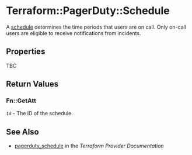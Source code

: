# Terraform::PagerDuty::Schedule

A [schedule](https://v2.developer.pagerduty.com/v2/page/api-reference#!/Schedules/get_schedules) determines the time periods that users are on call. Only on-call users are eligible to receive notifications from incidents.

## Properties

TBC

## Return Values

### Fn::GetAtt

`Id` - The ID of the schedule.

## See Also

* [pagerduty_schedule](https://www.terraform.io/docs/providers/pagerduty/r/schedule.html) in the _Terraform Provider Documentation_
